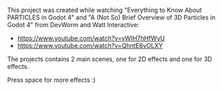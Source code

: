 This project was created while watching "Everything to Know About PARTICLES in Godot 4" and "A (Not So) Brief Overview of 3D Particles in Godot 4" from DevWorm and Watt Interactive:
- https://www.youtube.com/watch?v=yWIH7hHfWyU
- https://www.youtube.com/watch?v=QhntE6vOLXY

The projects contains 2 main scenes, one for 2D effects and one for 3D effects.

Press space for more effects :)